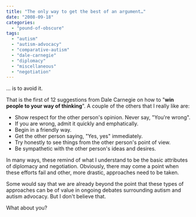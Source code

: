 ```yaml
---
title: "The only way to get the best of an argument…"
date: "2008-09-18"
categories: 
  - "pound-of-obscure"
tags: 
  - "autism"
  - "autism-advocacy"
  - "comparative-autism"
  - "dale-carnegie"
  - "diplomacy"
  - "miscellaneous"
  - "negotiation"
---
```


… is to avoid it.

That is the first of 12 suggestions from Dale Carnegie on how to "**win people to your way of thinking**". A couple of the others that I really like are:

- Show respect for the other person's opinion. Never say, "You're wrong".
- If you are wrong, admit it quickly and emphatically.
- Begin in a friendly way.
- Get the other person saying, "Yes, yes" immediately.
- Try honestly to see things from the other person's point of view.
- Be sympathetic with the other person's ideas and desires.

In many ways, these remind of what I understand to be the basic attributes of diplomacy and negotiation. Obviously, there may come a point when these efforts fail and other, more drastic, approaches need to be taken.

Some would say that we are already beyond the point that these types of approaches can be of value in ongoing debates surrounding autism and autism advocacy. But I don't believe that.

What about you?
